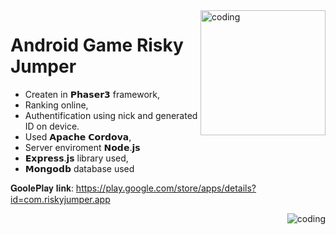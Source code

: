 <img align="right" alt="coding" src="https://images.g2a.com/360x600/1x1x1/google-play-gift-card-50-pln-poland-i10000001041059/59e5ed055bafe3e2767344e0" width="200" height="auto">

# Android Game Risky Jumper

* Createn in 𝗣𝗵𝗮𝘀𝗲𝗿𝟯 framework,
* Ranking online,
* Authentification using nick and generated ID on device.
* Used 𝗔𝗽𝗮𝗰𝗵𝗲 𝗖𝗼𝗿𝗱𝗼𝘃𝗮,
* Server enviroment 𝗡𝗼𝗱𝗲.𝗷𝘀
* 𝗘𝘅𝗽𝗿𝗲𝘀𝘀.𝗷𝘀 library used,
* 𝗠𝗼𝗻𝗴𝗼𝗱𝗯 database used

𝐆𝐨𝐨𝐥𝐞𝐏𝐥𝐚𝐲 𝐥𝐢𝐧𝐤: https://play.google.com/store/apps/details?id=com.riskyjumper.app

<img align="right" alt="coding" src="https://i.ytimg.com/vi/zPRiNFE4dPk/maxresdefault.jpg">

